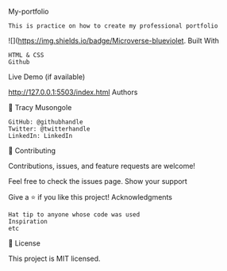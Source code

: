 My-portfolio

    This is practice on how to create my professional portfolio

![](https://img.shields.io/badge/Microverse-blueviolet.
Built With

    HTML & CSS
    Github

Live Demo (if available)

http://127.0.0.1:5503/index.html
Authors

👤 Tracy Musongole

    GitHub: @githubhandle
    Twitter: @twitterhandle
    LinkedIn: LinkedIn

🤝 Contributing

Contributions, issues, and feature requests are welcome!

Feel free to check the issues page.
Show your support

Give a ⭐️ if you like this project!
Acknowledgments

    Hat tip to anyone whose code was used
    Inspiration
    etc

📝 License

This project is MIT licensed.
